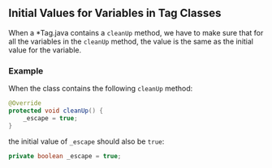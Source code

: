 ## Initial Values for Variables in Tag Classes

When a *Tag.java contains a `cleanUp` method, we have to make sure that for all
the variables in the `cleanUp` method, the value is the same as the initial
value for the variable.

### Example

When the class contains the following `cleanUp` method:

```java
@Override
protected void cleanUp() {
    _escape = true;
}
```

the initial value of `_escape` should also be `true`:

```java
private boolean _escape = true;
```